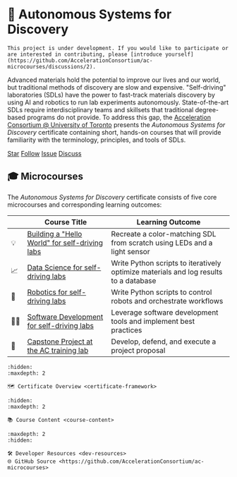 <!-- ![](logos/ac-uot-logo.svg) -->

# 📜 Autonomous Systems for Discovery

<!--- Removed "Certificate" from title --->

```{warning}
This project is under development. If you would like to participate or are interested in contributing, please [introduce yourself](https://github.com/AccelerationConsortium/ac-microcourses/discussions/2).
```

Advanced materials hold the potential to improve our lives and our world, but traditional methods of discovery are slow and expensive. "Self-driving" laboratories (SDLs) have the power to fast-track materials discovery by using AI and robotics to run lab experiments autonomously. State-of-the-art SDLs require interdisciplinary teams and skillsets that traditional degree-based programs do not provide. To address this gap, the [Acceleration Consortium @ University of Toronto](https://acceleration.utoronto.ca/) presents the *Autonomous Systems for Discovery* certificate containing short, hands-on courses that will provide familiarity with the terminology, principles, and tools of SDLs.

<!-- <div style="text-align: center;"> -->

<a class="github-button" href="https://github.com/AccelerationConsortium/ac-microcourses"
data-icon="octicon-star" data-size="large" data-show-count="true" aria-label="Star
AccelerationConsortium/ac-microcourses on GitHub">Star</a>
<a class="github-button"
href="https://github.com/AccelerationConsortium" data-size="large" data-show-count="true"
aria-label="Follow @AccelerationConsortium on GitHub">Follow</a>
<a class="github-button" href="https://github.com/AccelerationConsortium/ac-microcourses/issues"
data-icon="octicon-issue-opened" data-size="large" data-show-count="true"
aria-label="Issue AccelerationConsortium/ac-microcourses on GitHub">Issue</a>
<a class="github-button" href="https://github.com/AccelerationConsortium/ac-microcourses/discussions" data-icon="octicon-comment-discussion" data-size="large" aria-label="Discuss AccelerationConsortium/ac-microcourses on GitHub">Discuss</a>

<!-- </div> -->

<!-- ```{note}
While the certificate option requires formal registration and tuition dues, the course content is made freely available.
``` -->

<!-- Alan's YouTube video, either here or as part of the Hello, World! course -->
<!-- description of the microcredentials, and the difference between the microcourse content and the microcredentials certificate -->

## 🎓 Microcourses

The *Autonomous Systems for Discovery* certificate consists of five core microcourses and corresponding learning outcomes:

|  | Course Title | Learning Outcome |
|--------|--------------|-------------|
| 💡      | [Building a "Hello World" for self-driving labs](courses/hello-world/overview.md) | Recreate a color-matching SDL from scratch using LEDs and a light sensor |
| 📈      | [Data Science for self-driving labs](courses/data-science/overview.md) | Write Python scripts to iteratively optimize materials and log results to a database |
| 🦾      | [Robotics for self-driving labs](courses/robotics/overview.md) | Write Python scripts to control robots and orchestrate workflows |
| 🧑‍💻      | [Software Development for self-driving labs](courses/software-dev/overview.md) | Leverage software development tools and implement best practices |
| 🏢      | [Capstone Project at the AC training lab](courses/capstone/overview.md) | Develop, defend, and execute a project proposal |

<!-- > 💡 Building a "Hello World" for self-driving labs<br>
> 📈 Data science for self-driving labs<br>
> 🦾 Robotics for self-driving labs<br>
> 🧑‍💻 Software development for self-driving labs<br>
> 🏢 Capstone project at the AC training lab -->


<!-- which participants will propose, develop, and defend a self-driving lab project. This will take place at the Acceleration Consortium's in-person training facility equipped with education- and research-grade equipment including liquid handlers, solid dispensers, Cartesian-axis systems, mobile robotic arms, a vertical lift module, and synthesis and characterization modules. -->

<!-- While the first four courses are fully remote and asychronous, the final capstone course will be conducted in-person at the AC training lab, where participants will have access to both educational and research-grade equipment. -->

<!-- link to the AC training lab page -->

<!-- ## 🗺️ Certificate Overview

👉 **First Step:** Start your journey by [**🔗 exploring the certificate overview**](certificate-framework.md). This is your roadmap to the microcourses, including title, description, prerequisites, learning outcomes, skills, modules, and assessment formats. -->

<!-- 👉 **First Step:** Click the "Next ➡️" button at the bottom-right of this page to explore the course titles, descriptions, prerequisites, and more. -->

<!-- After clicking the link, use the navigation pane in the left sidebar to jump between content. -->

```{toctree}
:hidden:
:maxdepth: 2

🗺️ Certificate Overview <certificate-framework>
```

```{toctree}
:hidden:
:maxdepth: 2

📚 Course Content <course-content>
```

```{toctree}
:maxdepth: 2
:hidden:

🛠️ Developer Resources <dev-resources>
🌐 GitHub Source <https://github.com/AccelerationConsortium/ac-microcourses>
```

[Sphinx]: http://www.sphinx-doc.org/
[Markdown]: https://daringfireball.net/projects/markdown/
[reStructuredText]: http://www.sphinx-doc.org/en/master/usage/restructuredtext/basics.html
[MyST]: https://myst-parser.readthedocs.io/en/latest/


<script async defer src="https://buttons.github.io/buttons.js"></script>

<!-- 1️⃣ 💡 Building a "Hello World" for self-driving labs<br>
2️⃣ 📈 Data science for self-driving labs<br>
3️⃣ 🦾 Robotics for self-driving labs<br>
4️⃣ 🧑‍💻 Software development for self-driving labs<br>
5️⃣ 🏢 Capstone project at the AC training lab -->



<!-- ```{toctree}
:maxdepth: 2

Contributions & Help <contributing>
License <license>
Authors <authors>
Changelog <changelog>
Module Reference <api/modules>
``` -->

<!-- * {ref}`genindex`
* {ref}`modindex`
* {ref}`search` -->


<!-- Perhaps use nested <details> to keep the content all within the index page -->

<!-- ## Additional Resources -->

<!-- 1. Use a database backend to programatically upload and retrieve materials data -->

<!-- Explore the course-level modules, topics, learning outcomes, and other info with the links below. After clicking one of the links, use the navigation pane in the left sidebar to jump between sections. -->


<!-- <img src="course-flowchart.png" width=400><br> -->

<!-- ## 🎯 Learning Outcomes -->


<!-- In the first course, participants will design and build a "Hello World" for self-driving labs using physical hardware and Python programming. The next three courses provide deeper dives into data science, robotics, and software development topics. These courses  will enable participants to iteratively suggest the next best experiment to perform, use a database backend to programatically upload and retrieve materials data, and orchestrate experimental and computational workflows. Likewise, participants will use software development tools and best practices to maximize efficiency and minimize frustration. The fifth and final course is a capstone project conducted in-person at the AC training lab, where participants will have access to both educational and research-grade equipment. -->


<!-- ![flowchart-2](course-flowchart.svg) -->

<!-- ```{raw} html
<a href="certificate-framework.html"><img src="_images/course-flowchart.png" width=400></a>
``` -->



<!-- :::{figure-md}
![flowchart](course-flowchart.png)

*Flowchart illustrating course progression for the Autonomous Systems for Discovery certificate*
::: -->

<!-- ```{raw} html
:file: course-flowchart.svg
```
*Flowchart illustrating course progression for the Autonomous Systems for Discovery certificate* -->

<!-- SVG Instructions

I first created the SVG using PowerPoint. Note that I put 99% transparent white boxes in front of the spots I want to be clickable. Kind of hacky, but with minimal effect.

After opening within inkscape: click on object, right click, and select "Link Properties.." (or create link). Insert the relative link into the href field, e.g., courses/robotics/overview.html

Inside of SVG file exported from inkscape, replace:

   width="2922"
   height="1876"

with the following:

   viewBox="0 0 2922 1876"
   width="100%"
   height="100%"

See https://app.screencast.com/yIypgQZ22BO83

 -->

<!-- Upon completion of this certificate, you will be able to:

1. 💡 Recreate a color-matching self-driving lab from scratch using LEDs, a microcontroller, and a light sensor
2. 📈 Write Python scripts that use AI to iteratively suggest next experiments for advanced optimization tasks and store to a database
3. 🦾 Write Python scripts to control robots and orchestrate experimental and computational workflows
4. 🧑‍💻 Leverage state-of-the-art software development tools and implement best practices
5. 🏢 Develop, defend, and execute a project proposal for a self-driving lab -->

<!-- alternative: 🔍 -->


<!-- <a class="github-button"
href="https://github.com/sgbaird" data-size="large" data-show-count="true"
aria-label="Follow @sgbaird on GitHub">Follow @sgbaird</a> -->
